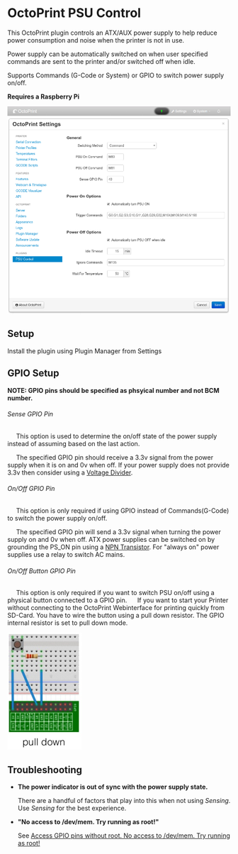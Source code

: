 # OctoPrint PSU Control
This OctoPrint plugin controls an ATX/AUX power supply to help reduce power consumption and noise when the printer is not in use.

Power supply can be automatically switched on when user specified commands are sent to the printer and/or switched off when idle.

Supports Commands (G-Code or System) or GPIO to switch power supply on/off.

**Requires a Raspberry Pi**

![PSUControl](psucontrol_navbar_settings.png?raw=true)
 
 
## Setup

Install the plugin using Plugin Manager from Settings
 
 
## GPIO Setup

**NOTE: GPIO pins should be specified as phsyical number and not BCM number.**

###### Sense GPIO Pin
&nbsp;&nbsp;&nbsp;&nbsp; This option is used to determine the on/off state of the power supply instead of assuming based on the last action.

&nbsp;&nbsp;&nbsp;&nbsp; The specified GPIO pin should receive a 3.3v signal from the power supply when it is on and 0v when off. If your power supply does not provide 3.3v then consider using a [Voltage Divider](https://en.wikipedia.org/wiki/Voltage_divider).


###### On/Off GPIO Pin
&nbsp;&nbsp;&nbsp;&nbsp; This option is only required if using GPIO instead of Commands(G-Code) to switch the power supply on/off.

&nbsp;&nbsp;&nbsp;&nbsp; The specified GPIO pin will send a 3.3v signal when turning the power supply on and 0v when off. ATX power supplies can be switched on by grounding the PS_ON pin using a [NPN Transistor](https://en.wikipedia.org/wiki/Bipolar_junction_transistor). For "always on" power supplies use a relay to switch AC mains.

###### On/Off Button GPIO Pin
&nbsp;&nbsp;&nbsp;&nbsp; This option is only required if you want to switch PSU on/off using a physical button connected to a GPIO pin.
&nbsp;&nbsp;&nbsp;&nbsp; If you want to start your Printer without connecting to the OctoPrint Webinterface for printing quickly from SD-Card. You have to wire the button using a pull down resistor. The GPIO internal resistor is set to pull down mode.

![Button with pull down resistor](rpi_pull_down.png?raw=true)

## Troubleshooting
- **The power indicator is out of sync with the power supply state.**

    There are a handful of factors that play into this when not using *Sensing*. Use *Sensing* for the best experience.
 
- **"No access to /dev/mem. Try running as root!"**

    See [Access GPIO pins without root. No access to /dev/mem. Try running as root!](https://raspberrypi.stackexchange.com/questions/40105/access-gpio-pins-without-root-no-access-to-dev-mem-try-running-as-root)
